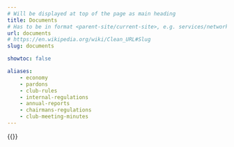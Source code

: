 ```yaml
---
# Will be displayed at top of the page as main heading
title: Documents
# Has to be in format <parent-site/current-site>, e.g. services/network (notice missing slash at the beginning)
url: documents
# https://en.wikipedia.org/wiki/Clean_URL#Slug
slug: documents

showtoc: false

aliases:
    - economy
    - pardons
    - club-rules
    - internal-regulations
    - annual-reports
    - chairmans-regulations
    - club-meeting-minutes
---
```

{{<linktraslations>}} <!-- TODO: remove after translation -->

<!-- Write page contents here -->
<!-- Use Markdown syntax: https://www.markdownguide.org/basic-syntax -->